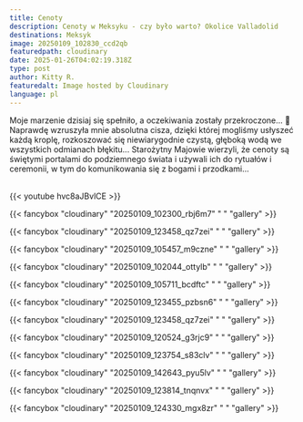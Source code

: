 ```yaml
---
title: Cenoty
description: Cenoty w Meksyku - czy było warto? Okolice Valladolid
destinations: Meksyk
image: 20250109_102830_ccd2qb
featuredpath: cloudinary
date: 2025-01-26T04:02:19.318Z
type: post
author: Kitty R.
featuredalt: Image hosted by Cloudinary
language: pl
---
```

<!--StartFragment-->

Moje marzenie dzisiaj się spełniło, a oczekiwania zostały przekroczone... 🥹 Naprawdę wzruszyła mnie absolutna cisza, dzięki której mogliśmy usłyszeć każdą kroplę, rozkoszować się niewiarygodnie czystą, głęboką wodą we wszystkich odmianach błękitu... Starożytny Majowie wierzyli, że cenoty są świętymi portalami do podziemnego świata i używali ich do rytuałów i ceremonii, w tym do komunikowania się z bogami i przodkami...

<!--EndFragment-->

<br>{{< youtube hvc8aJBvlCE >}}</br>

{{< fancybox "cloudinary" "20250109_102300_rbj6m7" "  " "gallery" >}}

{{< fancybox "cloudinary" "20250109_123458_qz7zei" "  " "gallery" >}}

{{< fancybox "cloudinary" "20250109_105457_m9czne" "  " "gallery" >}}

{{< fancybox "cloudinary" "20250109_102044_ottylb" "  " "gallery" >}}

{{< fancybox "cloudinary" "20250109_105711_bcdftc" "  " "gallery" >}}

{{< fancybox "cloudinary" "20250109_123455_pzbsn6" "  " "gallery" >}}

{{< fancybox "cloudinary" "20250109_123458_qz7zei" "  " "gallery" >}}

{{< fancybox "cloudinary" "20250109_120524_g3rjc9" "  " "gallery" >}}

{{< fancybox "cloudinary" "20250109_123754_s83clv" "  " "gallery" >}}

{{< fancybox "cloudinary" "20250109_142643_pyu5lv" "  " "gallery" >}}

{{< fancybox "cloudinary" "20250109_123814_tnqnvx" "  " "gallery" >}}

{{< fancybox "cloudinary" "20250109_124330_mgx8zr" "  " "gallery" >}}